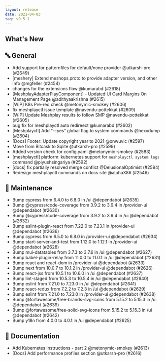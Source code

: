 ```yaml
---
layout: release
date: 2021-04-03
tag: v0.5.1
---
```


## What's New

## 🔤 General
- Add support for patternfiles for default/none provider @utkarsh-pro (#2649)
- [meshery] Extend meshops.proto to provide adapter version, and other info @mgfeller (#2454)
- changes for the extensions flow @kumarabd (#2618)
- [MeshplayAdapterPlayComponent] - Updated UI Card Margins On Management Page @adithyaakrishna (#2615)
- [WIP] K8s Pre-req check @metonymic-smokey (#2606)
- fix meshplayctl issue template @navendu-pottekkat (#2609)
- [WIP] Update Meshplay results to follow SMP @navendu-pottekkat (#2605)
- bug fix for meshplayctl auto redireect @kumarabd (#2602)
- [Meshplayctl] Add "--yes" global flag to system commands @hexxdump (#2604)
- [Docs] Footer: Update copyright year to 2021 @onwuvic (#2597)
- Move from Bitcask to Sqlite @utkarsh-pro (#2599)
- Added version check for config.yaml @metonymic-smokey (#2583)
- [meshplayctl] platform: kubernetes support for `meshplayctl system logs` command  @piyushsingariya (#2592)
- [docs] fix partially resolved merge conflict @DelusionalOptimist (#2594)
- Redesign meshplayctl commands on docs site @alphaX86 (#2546)

## 🧰 Maintenance

- Bump cypress from 6.4.0 to 6.8.0 in /ui @dependabot (#2635)
- Bump @cypress/code-coverage from 3.9.2 to 3.9.4 in /provider-ui @dependabot (#2630)
- Bump @cypress/code-coverage from 3.9.2 to 3.9.4 in /ui @dependabot (#2632)
- Bump eslint-plugin-react from 7.22.0 to 7.23.1 in /provider-ui @dependabot (#2636)
- Bump cypress from 6.5.0 to 6.8.0 in /provider-ui @dependabot (#2634)
- Bump start-server-and-test from 1.12.0 to 1.12.1 in /provider-ui @dependabot (#2628)
- Bump mui-datatables from 3.7.3 to 3.7.6 in /ui @dependabot (#2627)
- Bump babel-plugin-relay from 11.0.0 to 11.0.1 in /ui @dependabot (#2631)
- Bump react and react-dom in /provider-ui @dependabot (#2633)
- Bump next from 10.0.7 to 10.1.2 in /provider-ui @dependabot (#2626)
- Bump react-jss from 10.5.1 to 10.6.0 in /ui @dependabot (#2637)
- Bump lint-staged from 10.5.3 to 10.5.4 in /ui @dependabot (#2640)
- Bump eslint from 7.21.0 to 7.23.0 in /ui @dependabot (#2641)
- Bump react-redux from 7.2.2 to 7.2.3 in /ui @dependabot (#2629)
- Bump eslint from 7.21.0 to 7.23.0 in /provider-ui @dependabot (#2638)
- Bump @fortawesome/free-brands-svg-icons from 5.15.2 to 5.15.3 in /ui @dependabot (#2639)
- Bump @fortawesome/free-solid-svg-icons from 5.15.2 to 5.15.3 in /ui @dependabot (#2642)
- Bump y18n from 4.0.0 to 4.0.1 in /ui @dependabot (#2625)

## 📖 Documentation

- Add Kubernetes instructions - part 2 @metonymic-smokey (#2613)
- [Docs] Add performance profiles section @utkarsh-pro (#2616)
